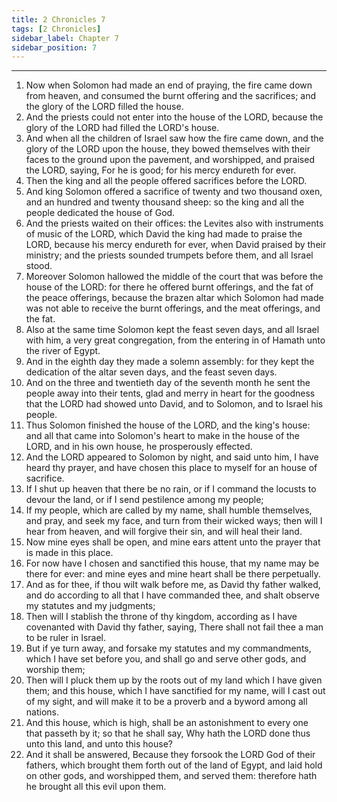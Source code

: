 ```yaml
---
title: 2 Chronicles 7
tags: [2 Chronicles]
sidebar_label: Chapter 7
sidebar_position: 7
---
```


---
1. Now when Solomon had made an end of praying, the fire came down from heaven, and consumed the burnt offering and the sacrifices; and the glory of the LORD filled the house.
2. And the priests could not enter into the house of the LORD, because the glory of the LORD had filled the LORD's house.
3. And when all the children of Israel saw how the fire came down, and the glory of the LORD upon the house, they bowed themselves with their faces to the ground upon the pavement, and worshipped, and praised the LORD, saying, For he is good; for his mercy endureth for ever.
4. Then the king and all the people offered sacrifices before the LORD.
5. And king Solomon offered a sacrifice of twenty and two thousand oxen, and an hundred and twenty thousand sheep: so the king and all the people dedicated the house of God.
6. And the priests waited on their offices: the Levites also with instruments of music of the LORD, which David the king had made to praise the LORD, because his mercy endureth for ever, when David praised by their ministry; and the priests sounded trumpets before them, and all Israel stood.
7. Moreover Solomon hallowed the middle of the court that was before the house of the LORD: for there he offered burnt offerings, and the fat of the peace offerings, because the brazen altar which Solomon had made was not able to receive the burnt offerings, and the meat offerings, and the fat.
8. Also at the same time Solomon kept the feast seven days, and all Israel with him, a very great congregation, from the entering in of Hamath unto the river of Egypt.
9. And in the eighth day they made a solemn assembly: for they kept the dedication of the altar seven days, and the feast seven days.
10. And on the three and twentieth day of the seventh month he sent the people away into their tents, glad and merry in heart for the goodness that the LORD had showed unto David, and to Solomon, and to Israel his people.
11. Thus Solomon finished the house of the LORD, and the king's house: and all that came into Solomon's heart to make in the house of the LORD, and in his own house, he prosperously effected.
12. And the LORD appeared to Solomon by night, and said unto him, I have heard thy prayer, and have chosen this place to myself for an house of sacrifice.
13. If I shut up heaven that there be no rain, or if I command the locusts to devour the land, or if I send pestilence among my people;
14. If my people, which are called by my name, shall humble themselves, and pray, and seek my face, and turn from their wicked ways; then will I hear from heaven, and will forgive their sin, and will heal their land.
15. Now mine eyes shall be open, and mine ears attent unto the prayer that is made in this place.
16. For now have I chosen and sanctified this house, that my name may be there for ever: and mine eyes and mine heart shall be there perpetually.
17. And as for thee, if thou wilt walk before me, as David thy father walked, and do according to all that I have commanded thee, and shalt observe my statutes and my judgments;
18. Then will I stablish the throne of thy kingdom, according as I have covenanted with David thy father, saying, There shall not fail thee a man to be ruler in Israel.
19. But if ye turn away, and forsake my statutes and my commandments, which I have set before you, and shall go and serve other gods, and worship them;
20. Then will I pluck them up by the roots out of my land which I have given them; and this house, which I have sanctified for my name, will I cast out of my sight, and will make it to be a proverb and a byword among all nations.
21. And this house, which is high, shall be an astonishment to every one that passeth by it; so that he shall say, Why hath the LORD done thus unto this land, and unto this house?
22. And it shall be answered, Because they forsook the LORD God of their fathers, which brought them forth out of the land of Egypt, and laid hold on other gods, and worshipped them, and served them: therefore hath he brought all this evil upon them.
